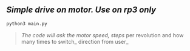 ## _Simple drive on motor. Use on rp3 only_  

```sh
python3 main.py 
```

>_The code will ask the motor speed, steps_ per  revolution and how many times to switch_  direction from user_

